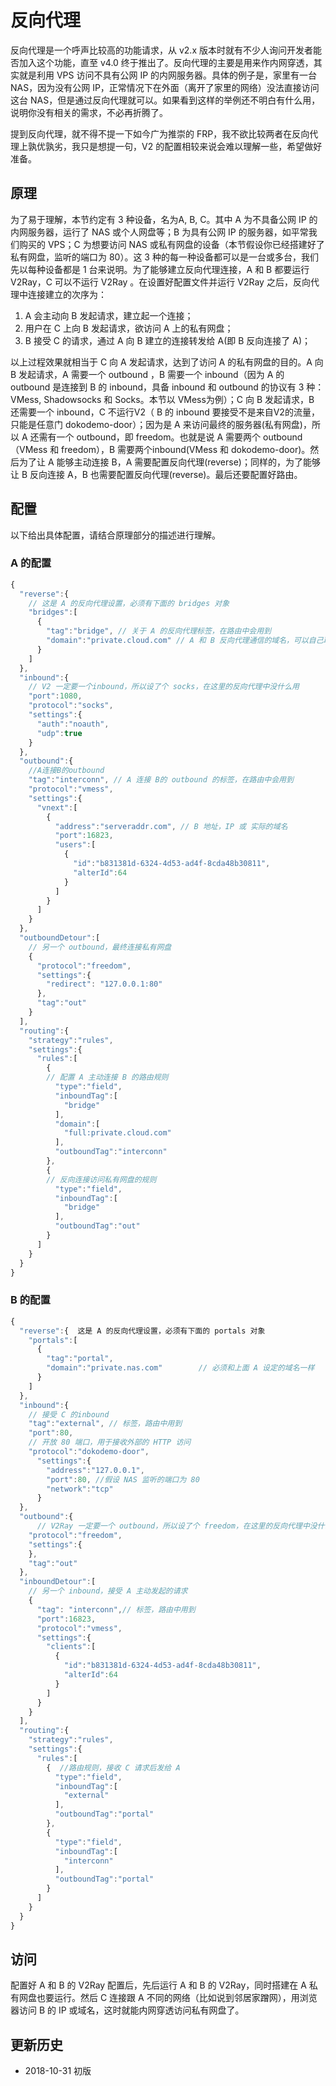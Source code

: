 # 反向代理

反向代理是一个呼声比较高的功能请求，从 v2.x 版本时就有不少人询问开发者能否加入这个功能，直至 v4.0 终于推出了。反向代理的主要是用来作内网穿透，其实就是利用 VPS 访问不具有公网 IP 的内网服务器。具体的例子是，家里有一台 NAS，因为没有公网 IP，正常情况下在外面（离开了家里的网络）没法直接访问这台 NAS，但是通过反向代理就可以。如果看到这样的举例还不明白有什么用，说明你没有相关的需求，不必再折腾了。

提到反向代理，就不得不提一下如今广为推崇的 FRP，我不欲比较两者在反向代理上孰优孰劣，我只是想提一句，V2 的配置相较来说会难以理解一些，希望做好准备。

## 原理

为了易于理解，本节约定有 3 种设备，名为A, B, C。其中 A 为不具备公网 IP 的内网服务器，运行了 NAS 或个人网盘等；B 为具有公网 IP 的服务器，如平常我们购买的 VPS；C 为想要访问 NAS 或私有网盘的设备（本节假设你已经搭建好了私有网盘，监听的端口为 80）。这 3 种的每一种设备都可以是一台或多台，我们先以每种设备都是 1 台来说明。为了能够建立反向代理连接，A 和 B 都要运行 V2Ray，C 可以不运行 V2Ray 。在设置好配置文件并运行 V2Ray 之后，反向代理中连接建立的次序为：


1. A 会主动向 B 发起请求，建立起一个连接；
1. 用户在 C 上向 B 发起请求，欲访问 A 上的私有网盘；
1. B 接受 C 的请求，通过 A 向 B 建立的连接转发给 A(即 B 反向连接了 A)；

以上过程效果就相当于 C 向 A 发起请求，达到了访问 A 的私有网盘的目的。A 向 B 发起请求，A 需要一个 outbound ，B 需要一个 inbound（因为 A 的 outbound 是连接到 B 的 inbound，具备 inbound 和 outbound 的协议有 3 种：VMess, Shadowsocks 和 Socks。本节以 VMess为例）；C 向 B 发起请求，B 还需要一个 inbound，C 不运行V2（ B 的 inbound 要接受不是来自V2的流量，只能是任意门 dokodemo-door）；因为是 A 来访问最终的服务器(私有网盘)，所以 A 还需有一个 outbound，即 freedom。也就是说 A 需要两个 outbound（VMess 和 freedom），B 需要两个inbound(VMess 和 dokodemo-door)。然后为了让 A 能够主动连接 B，A 需要配置反向代理(reverse)；同样的，为了能够让 B 反向连接 A，B 也需要配置反向代理(reverse)。最后还要配置好路由。

## 配置

以下给出具体配置，请结合原理部分的描述进行理解。

### A 的配置

```javascript
{  
  "reverse":{ 
    // 这是 A 的反向代理设置，必须有下面的 bridges 对象
    "bridges":[  
      {  
        "tag":"bridge", // 关于 A 的反向代理标签，在路由中会用到
        "domain":"private.cloud.com" // A 和 B 反向代理通信的域名，可以自己取一个，可以不是自己购买的域名，但必须跟下面 B 中的 reverse 配置的域名一致
      }
    ]
  },
  "inbound":{  
    // V2 一定要一个inbound，所以设了个 socks，在这里的反向代理中没什么用
    "port":1080,
    "protocol":"socks",
    "settings":{  
      "auth":"noauth",
      "udp":true
    }
  },
  "outbound":{  
    //A连接B的outbound  
    "tag":"interconn", // A 连接 B的 outbound 的标签，在路由中会用到
    "protocol":"vmess",
    "settings":{  
      "vnext":[  
        {  
          "address":"serveraddr.com", // B 地址，IP 或 实际的域名
          "port":16823,
          "users":[  
            {  
              "id":"b831381d-6324-4d53-ad4f-8cda48b30811",
              "alterId":64
            }
          ]
        }
      ]
    }
  },
  "outboundDetour":[  
    // 另一个 outbound，最终连接私有网盘    
    {  
      "protocol":"freedom",
      "settings":{  
        "redirect": "127.0.0.1:80"
      },
      "tag":"out"
    }
  ],
  "routing":{  
    "strategy":"rules",
    "settings":{  
      "rules":[  
        {  
        // 配置 A 主动连接 B 的路由规则
          "type":"field",
          "inboundTag":[  
            "bridge"
          ],
          "domain":[  
            "full:private.cloud.com"
          ],
          "outboundTag":"interconn"
        },
        {  
        // 反向连接访问私有网盘的规则
          "type":"field",
          "inboundTag":[  
            "bridge"
          ],
          "outboundTag":"out"
        }
      ]
    }
  }
}
```

### B 的配置

```javascript
{  
  "reverse":{  这是 A 的反向代理设置，必须有下面的 portals 对象
    "portals":[  
      {  
        "tag":"portal",
        "domain":"private.nas.com"        // 必须和上面 A 设定的域名一样
      }
    ]
  },
  "inbound":{  
    // 接受 C 的inbound
    "tag":"external", // 标签，路由中用到
    "port":80,
    // 开放 80 端口，用于接收外部的 HTTP 访问 
    "protocol":"dokodemo-door",
      "settings":{  
        "address":"127.0.0.1",
        "port":80, //假设 NAS 监听的端口为 80
        "network":"tcp"
      }
  },
  "outbound":{  
      // V2Ray 一定要一个 outbound，所以设了个 freedom，在这里的反向代理中没什么用
    "protocol":"freedom",
    "settings":{  
    },
    "tag":"out"
  },
  "inboundDetour":[  
    // 另一个 inbound，接受 A 主动发起的请求  
    {  
      "tag": "interconn",// 标签，路由中用到
      "port":16823,
      "protocol":"vmess",
      "settings":{  
        "clients":[  
          {  
            "id":"b831381d-6324-4d53-ad4f-8cda48b30811",
            "alterId":64
          }
        ]
      }
    }
  ],
  "routing":{  
    "strategy":"rules",
    "settings":{  
      "rules":[  
        {  //路由规则，接收 C 请求后发给 A
          "type":"field",
          "inboundTag":[  
            "external"
          ],
          "outboundTag":"portal"
        },
        {  
          "type":"field",
          "inboundTag":[  
            "interconn"
          ],
          "outboundTag":"portal"
        }
      ]
    }
  }
}
```

## 访问

配置好 A 和 B 的 V2Ray 配置后，先后运行 A 和 B 的 V2Ray，同时搭建在 A 私有网盘也要运行。然后 C 连接跟 A 不同的网络（比如说到邻居家蹭网），用浏览器访问 B 的 IP 或域名，这时就能内网穿透访问私有网盘了。


## 更新历史

- 2018-10-31 初版


